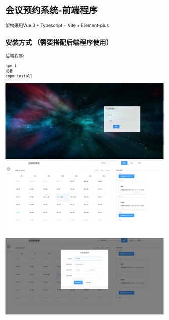 # 会议预约系统-前端程序

架构采用Vue 3 + Typescript + Vite + Element-plus

## 安装方式 （需要搭配后端程序使用）
后端程序:
~~~
npm i
或者
cnpm install
~~~
![img.png](img.png)
![img_1.png](img_1.png)
![img_2.png](img_2.png)